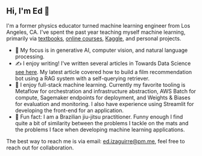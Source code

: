 ## Hi, I'm Ed 👋

I'm a former physics educator turned machine learning engineer from Los Angeles, CA. I've spent the past year teaching myself machine learning, primarily via [textbooks](https://www.manning.com/books/deep-learning-with-python-second-edition), [online courses](https://www.deeplearning.ai/courses/deep-learning-specialization/), [Kaggle](https://www.kaggle.com/edizaguirre/code), and personal projects. 
- 🤖 My focus is in generative AI, computer vision, and natural language processing.
- ✍️ I enjoy writing! I've written several articles in Towards Data Science [see here](https://medium.com/@ed.izaguirre). My latest article covered how to build a film recommendation bot using a RAG system with a self-querying retriever.
- 🔧 I enjoy full-stack machine learning. Currently my favorite tooling is Metaflow for orchestration and infrastructure abstraction, AWS Batch for compute, Sagemaker endpoints for deployment, and Weights & Biases for evaluation and monitoring. I also have experience using Streamlit for developing the front-end for an application.
- 🥋 Fun fact: I am a Brazilian jiu-jitsu practitioner. Funny enough I find quite a bit of similarity between the problems I tackle on the mats and the problems I face when developing machine learning applications. 

The best way to reach me is via email: ed.izaguirre@pm.me, feel free to reach out for collaboration. 
<!--
**EdIzaguirre/edizaguirre** is a ✨ _special_ ✨ repository because its `README.md` (this file) appears on your GitHub profile.

Here are some ideas to get you started:

- 🔭 I’m currently working on ...
- 🌱 I’m currently learning ...
- 👯 I’m looking to collaborate on ...
- 🤔 I’m looking for help with ...
- 💬 Ask me about ...
- 📫 How to reach me: ...
- 😄 Pronouns: ...
- ⚡ Fun fact: ...
-->
